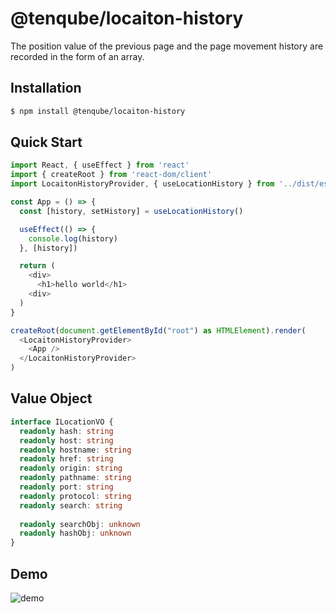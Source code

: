 # @tenqube/locaiton-history
The position value of the previous page and the page movement history are recorded in the form of an array.

## Installation
```sh
$ npm install @tenqube/locaiton-history
```

## Quick Start
```ts
import React, { useEffect } from 'react'
import { createRoot } from 'react-dom/client'
import LocaitonHistoryProvider, { useLocationHistory } from '../dist/esm/'

const App = () => {
  const [history, setHistory] = useLocationHistory()

  useEffect(() => {
    console.log(history)
  }, [history])

  return (
    <div>
      <h1>hello world</h1>
    <div>
  )
}

createRoot(document.getElementById("root") as HTMLElement).render(
  <LocaitonHistoryProvider>
    <App />
  </LocaitonHistoryProvider>
)
```

## Value Object
```ts
interface ILocationVO {
  readonly hash: string
  readonly host: string
  readonly hostname: string
  readonly href: string
  readonly origin: string
  readonly pathname: string
  readonly port: string
  readonly protocol: string
  readonly search: string
  
  readonly searchObj: unknown
  readonly hashObj: unknown
}
```

## Demo
![demo](https://images.tenqube.com/labs/location-history-demo.png)